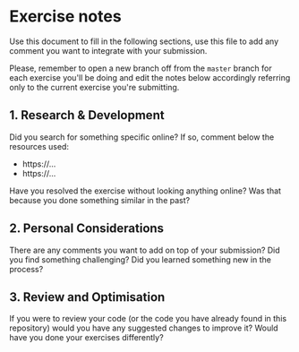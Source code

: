 # Exercise notes

Use this document to fill in the following sections, use this file to add any comment you want to integrate with your submission.

Please, remember to open a new branch off from the `master` branch for each exercise you'll be doing and edit the notes below accordingly referring only to the current exercise you're submitting.

## 1. Research & Development

Did you search for something specific online? If so, comment below the resources used:

- https://...
- https://...

Have you resolved the exercise without looking anything online? Was that because you done something similar in the past?

## 2. Personal Considerations

There are any comments you want to add on top of your submission? 
Did you find something challenging? 
Did you learned something new in the process?

## 3. Review and Optimisation

If you were to review your code (or the code you have already found in this repository) would you have any suggested changes to improve it? 
Would have you done your exercises differently?
